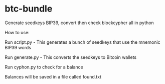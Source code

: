 # btc-bundle
Generate seedkeys BIP39, convert then check blockcypher all in python

How to use:

Run script.py - This generates a bunch of seedkeys that use the mnemonic BIP39 words

Run generate.py - This converts the seedkeys to Bitcoin wallets

Run cyphon.py to check for a balance

Balances will be saved in a file called found.txt
